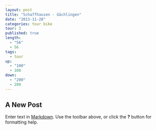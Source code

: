 ```yaml
---
layout: post
title: "Schaffhausen - Gächlingen"
date: "2013-11-28"
categories: tour bike
tour: 3
published: true
length: 
  - "56"
  - 56
tags: 
  - tour
up: 
  - "100"
  - 100
down: 
  - "200"
  - 200
---
```


## A New Post

Enter text in [Markdown](http://daringfireball.net/projects/markdown/). Use the toolbar above, or click the **?** button for formatting help.